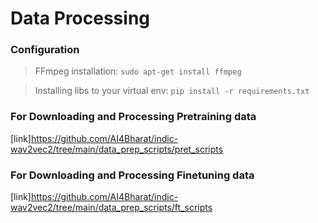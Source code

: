 # Data Processing
### Configuration
> FFmpeg installation: ```sudo apt-get install ffmpeg```

> Installing libs to your virtual env: ```pip install -r requirements.txt```
### For Downloading and Processing Pretraining data 
[link]https://github.com/AI4Bharat/indic-wav2vec2/tree/main/data_prep_scripts/pret_scripts

### For Downloading and Processing Finetuning data 
[link]https://github.com/AI4Bharat/indic-wav2vec2/tree/main/data_prep_scripts/ft_scripts
